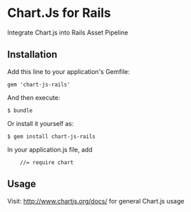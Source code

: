 # Chart.Js for Rails

Integrate Chart.js into Rails Asset Pipeline

## Installation

Add this line to your application's Gemfile:

    gem 'chart-js-rails'

And then execute:

    $ bundle

Or install it yourself as:

    $ gem install chart-js-rails

In your application.js file, add
		
		//= require chart

## Usage

Visit: http://www.chartjs.org/docs/ for general Chart.js usage